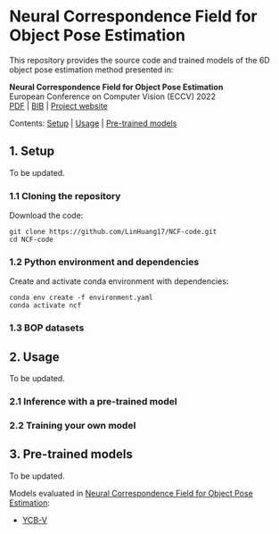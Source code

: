 # Neural Correspondence Field for Object Pose Estimation

This repository provides the source code and trained models of the 6D object pose estimation method presented in:

**Neural Correspondence Field for Object Pose Estimation**<br>
European Conference on Computer Vision (ECCV) 2022<br>
[PDF](https://github.com/LinHuang17/NCF-code) | [BIB](https://linhuang17.github.io/NCF/resources/huang2022ncf.txt) | [Project website](https://linhuang17.github.io/NCF/)

Contents: [Setup](#setup) | [Usage](#usage) | [Pre-trained models](#pre-trained-models)


## <a name="setup"></a>1. Setup

To be updated.

### 1.1 Cloning the repository

Download the code:
```
git clone https://github.com/LinHuang17/NCF-code.git
cd NCF-code
```

### 1.2 Python environment and dependencies

Create and activate conda environment with dependencies:
```
conda env create -f environment.yaml
conda activate ncf
```


### 1.3 BOP datasets


## <a name="usage"></a>2. Usage

To be updated.

### 2.1 Inference with a pre-trained model

### 2.2 Training your own model


## <a name="pre-trained-models"></a>3. Pre-trained models

To be updated.

Models evaluated in [Neural Correspondence Field for Object Pose Estimation](https://github.com/LinHuang17/NCF-code):

- [YCB-V](https://drive.google.com/file/d/19rcvuIC7Ilu0MHPgLxmbxeUkOgBHR2be/view?usp=sharing)
